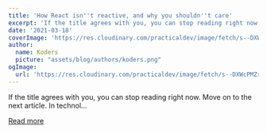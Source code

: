 ```yaml
---
title: 'How React isn''t reactive, and why you shouldn''t care'
excerpt: 'If the title agrees with you, you can stop reading right now. Move on to the next article. In technol...'
date: '2021-03-18'
coverImage: 'https://res.cloudinary.com/practicaldev/image/fetch/s--DXWcPMZr--/c_imagga_scale,f_auto,fl_progressive,h_420,q_auto,w_1000/https://dev-to-uploads.s3.amazonaws.com/uploads/articles/3lq1iuw9vzre3jwwuvfa.jpg'
author:
  name: Koders
  picture: "assets/blog/authors/koders.png"
ogImage:
  url: 'https://res.cloudinary.com/practicaldev/image/fetch/s--DXWcPMZr--/c_imagga_scale,f_auto,fl_progressive,h_420,q_auto,w_1000/https://dev-to-uploads.s3.amazonaws.com/uploads/articles/3lq1iuw9vzre3jwwuvfa.jpg'
---
```


If the title agrees with you, you can stop reading right now. Move on to the next article. In technol...

[Read more](https://dev.to/ryansolid/how-react-isn-t-reactive-and-why-you-shouldn-t-care-152m)
